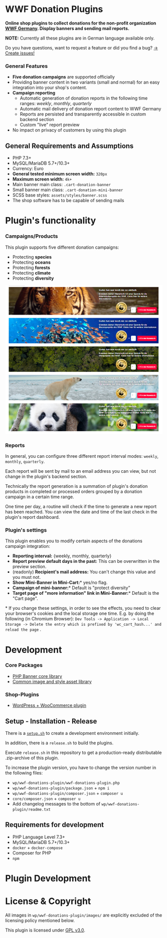# WWF Donation Plugins

**Online shop plugins to collect donations for the non-profit organization [WWF Germany](https://www.wwf.de/). Display
banners and sending mail reports.**

**NOTE:** Currently all these plugins are in German language available only.

Do you have questions, want to request a feature or did you find a
bug? [-> Create issues!](https://github.com/EXXETA/wwf-plugin-donations/issues)

### General Features

- **Five donation campaigns** are supported officially
- Providing banner content in two variants (small and normal) for an easy integration into your shop's content.
- **Campaign reporting**
    - Automatic generation of donation reports in the following time ranges: *weekly*, *monthly*, *quarterly*
    - Automatic mail delivery of donation report content to WWF Germany
    - Reports are persisted and transparently accessible in custom backend section
    - Custom "live" report preview
- No impact on privacy of customers by using this plugin

## General Requirements and Assumptions

- PHP 7.3+
- MySQL/MariaDB 5.7+/10.3+
- Currency: Euro
- **General tested minimum screen width:** `320px`
- **Maximum screen width:** `4k+`
- Main banner main class: `.cart-donation-banner`
- Small banner main class: `.cart-donation-mini-banner`
- SCSS base styles: `assets/styles/banner.scss`
- The shop software has to be capable of sending mails

# Plugin's functionality

### Campaigns/Products

This plugin supports five different donation campaigns:

- Protecting **species**
- Protecting **oceans**
- Protecting **forests**
- Protecting **climate**
- Protecting **diversity**

![](./screenshots/campaign_banners.png)

### Reports

In general, you can configure three different report interval modes: `weekly`, `monthly`, `quarterly`.

Each report will be sent by mail to an email address you can view, but not change in the plugin's backend section.

Technically the report generation is a summation of plugin's donation products in completed or processed orders grouped
by a donation campaign in a certain time range.

One time per day, a routine will check if the time to generate a new report has been reached. You can view the date and
time of the last check in the plugin's report dashboard.

### Plugin's settings

This plugin enables you to modify certain aspects of the donations campaign integration:

- **Reporting interval:** {weekly, monthly, quarterly}
- **Report preview default days in the past:** This can be overwritten in the preview section.
- (readonly) **Recipient's mail address:** You can't change this value and you must not.
- **Show Mini-Banner in Mini-Cart:**\* yes/no flag.
- **Campaign of mini-banner:**\* Default is "protect diversity"
- **Target page of "more information" link in Mini-Banner:**\* Default is the "Cart page".

\* If you change these settings, in order to see the effects, you need to clear your browser's cookies and the local
storage one time. E.g. by doing the following (in Chromium Browser):
`Dev Tools -> Application -> Local Storage -> Delete the entry which is prefixed by 'wc_cart_hash...' and reload the page`
.

# Development

### Core Packages

- [PHP Banner core library](./core/README.md)
- [Common image and style asset library](./assets/README.md)

### Shop-Plugins

- [WordPress + WooCommerce plugin](./wp/README.md)

## Setup - Installation - Release

There is a [`setup.sh`](./setup.sh) to create a development environment initially.

In addition, there is a `release.sh` to build the plugins.

Execute `release.sh` in this repository to get a production-ready distributable .zip-archive of this plugin.

To increase the plugin version, you have to change the version number in the following files:

- `wp/wwf-donations-plugin/wwf-donations-plugin.php`
- `wp/wwf-donations-plugin/package.json` + `npm i`
- `wp/wwf-donations-plugin/composer.json` + `composer u`
- `core/composer.json` + `composer u`
- Add changelog messages to the bottom of `wp/wwf-donations-plugin/readme.txt`

## Requirements for development

- PHP Language Level 7.3+
- MySQL/MariaDB 5.7+/10.3+
- `docker` + `docker-compose`
- Composer for PHP
- `npm`

# Plugin Development

# License & Copyright

All images in `wp/wwf-donations-plugin/images/` are explicitly excluded of the licensing policy mentioned below.

This plugin is licensed under [GPL v3.0](./LICENSE).